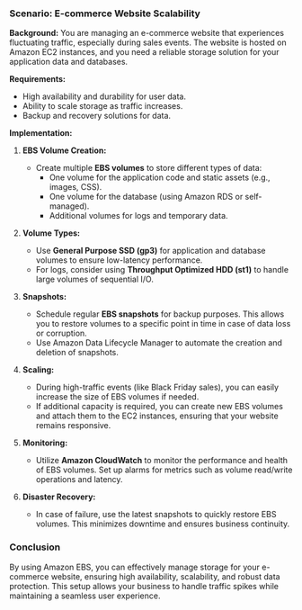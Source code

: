 ### Scenario: E-commerce Website Scalability

**Background:**
You are managing an e-commerce website that experiences fluctuating traffic, especially during sales events. The website is hosted on Amazon EC2 instances, and you need a reliable storage solution for your application data and databases.

**Requirements:**
- High availability and durability for user data.
- Ability to scale storage as traffic increases.
- Backup and recovery solutions for data.

**Implementation:**

1. **EBS Volume Creation:**
   - Create multiple **EBS volumes** to store different types of data:
     - One volume for the application code and static assets (e.g., images, CSS).
     - One volume for the database (using Amazon RDS or self-managed).
     - Additional volumes for logs and temporary data.

2. **Volume Types:**
   - Use **General Purpose SSD (gp3)** for application and database volumes to ensure low-latency performance.
   - For logs, consider using **Throughput Optimized HDD (st1)** to handle large volumes of sequential I/O.

3. **Snapshots:**
   - Schedule regular **EBS snapshots** for backup purposes. This allows you to restore volumes to a specific point in time in case of data loss or corruption.
   - Use Amazon Data Lifecycle Manager to automate the creation and deletion of snapshots.

4. **Scaling:**
   - During high-traffic events (like Black Friday sales), you can easily increase the size of EBS volumes if needed.
   - If additional capacity is required, you can create new EBS volumes and attach them to the EC2 instances, ensuring that your website remains responsive.

5. **Monitoring:**
   - Utilize **Amazon CloudWatch** to monitor the performance and health of EBS volumes. Set up alarms for metrics such as volume read/write operations and latency.

6. **Disaster Recovery:**
   - In case of failure, use the latest snapshots to quickly restore EBS volumes. This minimizes downtime and ensures business continuity.

### Conclusion
By using Amazon EBS, you can effectively manage storage for your e-commerce website, ensuring high availability, scalability, and robust data protection. This setup allows your business to handle traffic spikes while maintaining a seamless user experience.